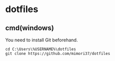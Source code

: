 # dotfiles

## cmd(windows)
You need to install Git beforehand.
```
cd C:\Users\%USERNAME%\dotfiles
git clone https://github.com/mimori37/dotfiles
```
